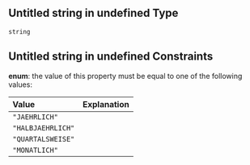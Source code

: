 ## Untitled string in undefined Type

`string`

## Untitled string in undefined Constraints

**enum**: the value of this property must be equal to one of the following values:

| Value             | Explanation |
| :---------------- | :---------- |
| `"JAEHRLICH"`     |             |
| `"HALBJAEHRLICH"` |             |
| `"QUARTALSWEISE"` |             |
| `"MONATLICH"`     |             |

